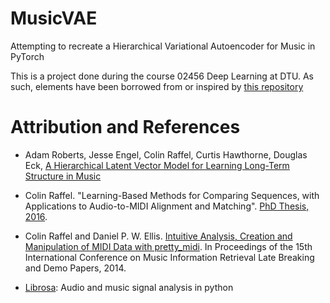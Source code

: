 # MusicVAE

Attempting to recreate a Hierarchical Variational Autoencoder for Music in PyTorch

This is a project done during the course 02456 Deep Learning at DTU. As such, elements have been borrowed from or inspired by [this repository](https://github.com/DeepLearningDTU/02456-deep-learning-with-PyTorch)

# Attribution and References

- Adam Roberts, Jesse Engel, Colin Raffel, Curtis Hawthorne, Douglas Eck, [A Hierarchical Latent Vector Model for Learning Long-Term Structure in Music](https://arxiv.org/abs/1803.05428)

- Colin Raffel. "Learning-Based Methods for Comparing Sequences, with Applications to Audio-to-MIDI Alignment and Matching". [PhD Thesis, 2016](http://colinraffel.com/publications/thesis.pdf).

- Colin Raffel and Daniel P. W. Ellis. [Intuitive Analysis, Creation and Manipulation of MIDI Data with pretty_midi](http://colinraffel.com/publications/ismir2014intuitive.pdf). In Proceedings of the 15th International Conference on Music Information Retrieval Late Breaking and Demo Papers, 2014.

- [Librosa](https://doi.org/10.5281/zenodo.591533): Audio and music signal analysis in python
